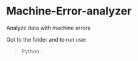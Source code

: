 # Machine-Error-analyzer
Analyze data with machine errors

Got to the folder and to run use:
> Python .
